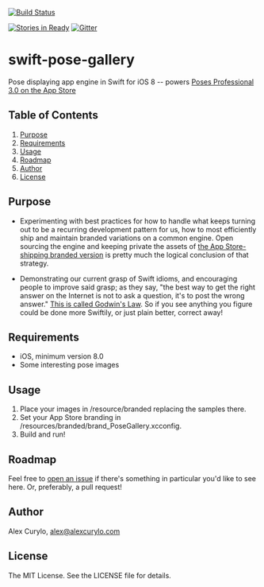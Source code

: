 [![Build Status](https://travis-ci.org/alexcurylo/swift-pose-gallery.svg?branch=master)](https://travis-ci.org/alexcurylo/swift-pose-gallery)
<!---
 # https://github.com/venmo/slather/issues/39 -- track Swift support status
 [![Coverage Status](https://coveralls.io/repos/alexcurylo/swift-pose-gallery/badge.png)](https://coveralls.io/r/alexcurylo/swift-pose-gallery)
-->
 [![Stories in Ready](https://badge.waffle.io/alexcurylo/swift-pose-gallery.png?label=ready&title=Ready)](https://waffle.io/alexcurylo/swift-pose-gallery)
[![Gitter](https://badges.gitter.im/Join%20Chat.svg)](https://gitter.im/alexcurylo/swift-pose-gallery?utm_source=badge&utm_medium=badge&utm_campaign=pr-badge&utm_content=badge)
 
 swift-pose-gallery
==================
 
 Pose displaying app engine in Swift for iOS 8 -- powers [Poses Professional 3.0 on the App Store](https://itunes.apple.com/us/app/poses-professional-guide-to/id357099619?mt=8&at=10l4B9&ct=SRCreadme)
 
## Table of Contents
 
 1. [Purpose](#purpose)
 2. [Requirements](#requirements)
 3. [Usage](#usage)
 4. [Roadmap](#roadmap)
 5. [Author](#author)
 6. [License](#license)
  
## Purpose
  
- Experimenting with best practices for how to handle what keeps turning out to be a recurring development pattern for us, how to most efficiently ship and maintain branded variations on a common engine. Open sourcing the engine and keeping private the assets of [the App Store-shipping branded version](https://itunes.apple.com/us/app/poses-professional-guide-to/id357099619?mt=8&at=10l4B9&ct=SRCreadme) is pretty much the logical conclusion of that strategy.
 
- Demonstrating our current grasp of Swift idioms, and encouraging people to improve said grasp; as they say, "the best way to get the right answer on the Internet is not to ask a question, it's to post the wrong answer." [This is called Godwin's Law](http://meta.wikimedia.org/wiki/Cunningham%27s_Law). So if you see anything you figure could be done more Swiftily, or just plain better, correct away!
 

## Requirements
  
 - iOS, minimum version 8.0
 - Some interesting pose images

## Usage
 
 1. Place your images in /resource/branded replacing the samples there.
 2. Set your App Store branding in /resources/branded/brand_PoseGallery.xcconfig.
 3. Build and run!

## Roadmap
 
Feel free to [open an issue](https://github.com/alexcurylo/swift-pose-gallery/issues/new) if there's something in particular you'd like to see here. Or, preferably, a pull request!

## Author
 
 Alex Curylo, alex@alexcurylo.com

## License

 The MIT License. See the LICENSE file for details.
